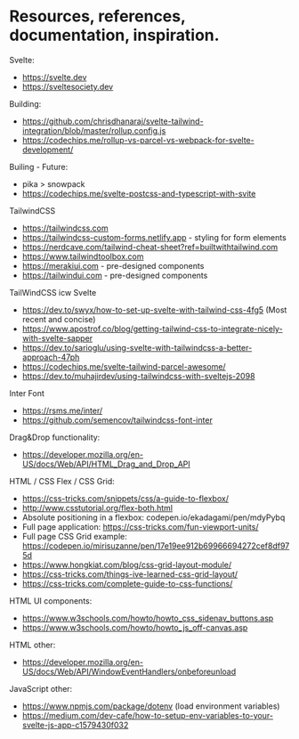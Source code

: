 # Resources, references, documentation, inspiration.

Svelte:
- https://svelte.dev
- https://sveltesociety.dev

Building:
- https://github.com/chrisdhanaraj/svelte-tailwind-integration/blob/master/rollup.config.js
- https://codechips.me/rollup-vs-parcel-vs-webpack-for-svelte-development/

Builing - Future:
- pika > snowpack
- https://codechips.me/svelte-postcss-and-typescript-with-svite

TailwindCSS
- https://tailwindcss.com
- https://tailwindcss-custom-forms.netlify.app - styling for form elements
- https://nerdcave.com/tailwind-cheat-sheet?ref=builtwithtailwind.com
- https://www.tailwindtoolbox.com
- https://merakiui.com - pre-designed components
- https://tailwindui.com - pre-designed components

TailWindCSS icw Svelte
- https://dev.to/swyx/how-to-set-up-svelte-with-tailwind-css-4fg5 (Most recent and concise)
- https://www.apostrof.co/blog/getting-tailwind-css-to-integrate-nicely-with-svelte-sapper
- https://dev.to/sarioglu/using-svelte-with-tailwindcss-a-better-approach-47ph
- https://codechips.me/svelte-tailwind-parcel-awesome/
- https://dev.to/muhajirdev/using-tailwindcss-with-sveltejs-2098

Inter Font
- https://rsms.me/inter/
- https://github.com/semencov/tailwindcss-font-inter

Drag&Drop functionality:
- https://developer.mozilla.org/en-US/docs/Web/API/HTML_Drag_and_Drop_API

HTML / CSS Flex / CSS Grid:
- https://css-tricks.com/snippets/css/a-guide-to-flexbox/
- http://www.csstutorial.org/flex-both.html
- Absolute positioning in a flexbox: codepen.io/ekadagami/pen/mdyPybq
- Full page application: https://css-tricks.com/fun-viewport-units/
- Full page CSS Grid example: https://codepen.io/mirisuzanne/pen/17e19ee912b69966694272cef8df975d
- https://www.hongkiat.com/blog/css-grid-layout-module/
- https://css-tricks.com/things-ive-learned-css-grid-layout/
- https://css-tricks.com/complete-guide-to-css-functions/

HTML UI components:
- https://www.w3schools.com/howto/howto_css_sidenav_buttons.asp
- https://www.w3schools.com/howto/howto_js_off-canvas.asp

HTML other:
- https://developer.mozilla.org/en-US/docs/Web/API/WindowEventHandlers/onbeforeunload

JavaScript other:
- https://www.npmjs.com/package/dotenv (load environment variables)
- https://medium.com/dev-cafe/how-to-setup-env-variables-to-your-svelte-js-app-c1579430f032